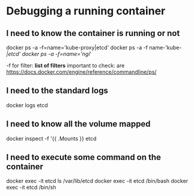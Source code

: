 # Debugging a running container

## I need to know the container is running or not

docker ps -a -f=name='kube-proxy|etcd'
docker ps -a -f name-'kube-*|etcd'
docker ps -a -f=name='ngi*'

-f for filter: **list of filters** important to check: are https://docs.docker.com/engine/reference/commandline/ps/

## I need to the standard logs

docker logs etcd

## I need to know all the volume mapped

docker inspect -f '{{ .Mounts }} etcd

## I need to execute some command on the container

docker exec -it etcd ls /var/lib/etcd
docker exec -it etcd /bin/bash
docker exec -it etcd /bin/sh